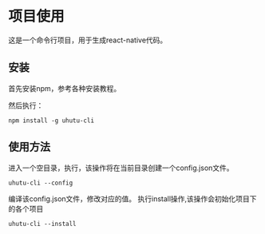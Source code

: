 # 项目使用

这是一个命令行项目，用于生成react-native代码。

## 安装

首先安装npm，参考各种安装教程。

然后执行：

```node
npm install -g uhutu-cli
```

## 使用方法

进入一个空目录，执行，该操作将在当前目录创建一个config.json文件。

```node
uhutu-cli --config
```

编译该config.json文件，修改对应的值。
执行install操作,该操作会初始化项目下的各个项目
```node
uhutu-cli --install
```

